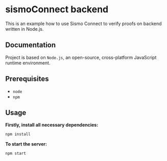 # sismoConnect backend

This is an example how to use Sismo Connect to verify proofs on backend written in Node.js.

## Documentation

Project is based on `Node.js`, an open-source, cross-platform JavaScript runtime environment.

## Prerequisites

- `node`
- `npm`

## Usage

**Firstly, install all necessary dependencies:**

```sh
npm install
```

**To start the server:**

```sh
npm start
```
